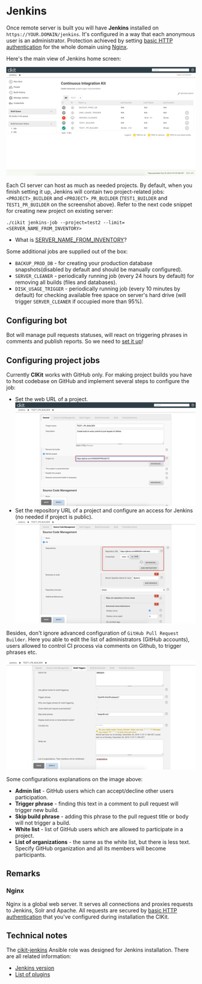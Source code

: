 # Jenkins

Once remote server is built you will have **Jenkins** installed on `https://YOUR.DOMAIN/jenkins`. It's configured in a way that each anonymous user is an administrator. Protection achieved by setting [basic HTTP authentication](../basic-http-auth) for the whole domain using [Nginx](#nginx).

Here's the main view of Jenkins home screen:

![Home screen](images/home-screen.png)

Each CI server can host as much as needed projects. By default, when you finish setting it up, Jenkins will contain two project-related jobs: `<PROJECT>_BUILDER` and `<PROJECT>_PR_BUILDER` (`TEST1_BUILDER` and `TEST1_PR_BUILDER` on the screenshot above). Refer to the next code snippet for creating new project on existing server:

```shell
./cikit jenkins-job --project=test2 --limit=<SERVER_NAME_FROM_INVENTORY>
```

- What is [SERVER_NAME_FROM_INVENTORY](../ansible/inventory)?

Some additional jobs are supplied out of the box:

- `BACKUP_PROD_DB` - for creating your production database snapshots(disabled by default and should be manually configured).
- `SERVER_CLEANER` - periodically running job (every 24 hours by default) for removing all builds (files and databases).
- `DISK_USAGE_TRIGGER` - periodically running job (every 10 minutes by default) for checking available free space on server's hard drive (will trigger `SERVER_CLEANER` if occupied more than 95%).

## Configuring bot

Bot will manage pull requests statuses, will react on triggering phrases in comments and publish reports. So we need to [set it up](github-bot)!

## Configuring project jobs

Currently **CIKit** works with GitHub only. For making project builds you have to host codebase on GitHub and implement several steps to configure the job:

- Set the web URL of a project. ![Pull request builder web URL](images/pr-builder-web-url.png)
- Set the repository URL of a project and configure an access for Jenkins (no needed if project is public). ![Pull request builder repository URL](images/pr-builder-repo.png)

Besides, don't ignore advanced configuration of `GitHub Pull Request Builder`. Here you able to edit the list of administrators (GitHub accounts), users allowed to control CI process via comments on Github, to trigger phrases etc.

![Pull request builder repository URL](images/pr-builder-ghprb.png)

Some configurations explanations on the image above:

- **Admin list** - GitHub users which can accept/decline other users participation.
- **Trigger phrase** - finding this text in a comment to pull request will trigger new build.
- **Skip build phrase** - adding this phrase to the pull reguest title or body will not trigger a build.
- **White list** - list of GitHub users which are allowed to participate in a project.
- **List of organizations** - the same as the white list, but there is less text. Specify GitHub organization and all its members will become participants.

## Remarks

### Nginx

Nginx is a global web server. It serves all connections and proxies requests to Jenkins, Solr and Apache. All requests are secured by [basic HTTP authentication](../basic-http-auth) that you've configured during installation the CIKit.

## Technical notes

The [cikit-jenkins](../../scripts/roles/cikit-jenkins) Ansible role was designed for Jenkins installation. There are all related information:

- [Jenkins version](../../scripts/roles/cikit-jenkins/vars/main.yml#L5)
- [List of plugins](../../scripts/roles/cikit-jenkins/defaults/main.yml#L29)

